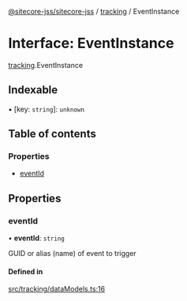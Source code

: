 [@sitecore-jss/sitecore-jss](../README.md) / [tracking](../modules/tracking.md) / EventInstance

# Interface: EventInstance

[tracking](../modules/tracking.md).EventInstance

## Indexable

▪ [key: `string`]: `unknown`

## Table of contents

### Properties

- [eventId](tracking.EventInstance.md#eventid)

## Properties

### eventId

• **eventId**: `string`

GUID or alias (name) of event to trigger

#### Defined in

[src/tracking/dataModels.ts:16](https://github.com/Sitecore/jss/blob/b6912515b/packages/sitecore-jss/src/tracking/dataModels.ts#L16)
